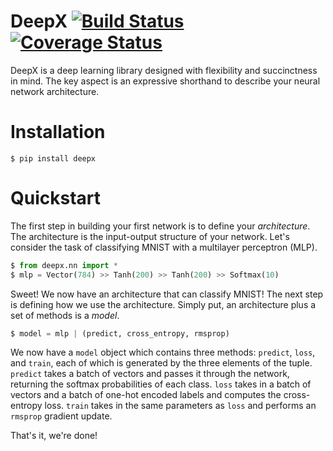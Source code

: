 # DeepX [![Build Status](https://travis-ci.org/sharadmv/deepx.svg)](https://travis-ci.org/sharadmv/deepx) [![Coverage Status](https://coveralls.io/repos/sharadmv/deepx/badge.svg?branch=master&service=github)](https://coveralls.io/github/sharadmv/deepx?branch=master)
DeepX is a deep learning library designed with flexibility and succinctness in mind.
The key aspect is an expressive shorthand to describe your neural network architecture.

Installation
====================================

```
$ pip install deepx
```

Quickstart
=================================

The first step in building your first network is to define your *architecture*.
The architecture is the input-output structure of your network.
Let's consider the task of classifying MNIST with a multilayer perceptron (MLP).

```python
$ from deepx.nn import *
$ mlp = Vector(784) >> Tanh(200) >> Tanh(200) >> Softmax(10)
```

Sweet! We now have an architecture that can classify MNIST! The next step is defining
how we use the architecture. Simply put, an architecture plus a set of methods is a *model*.

```python
$ model = mlp | (predict, cross_entropy, rmsprop)
```

We now have a `model` object which contains three methods: `predict`, `loss`, and `train`, each of which
is generated by the three elements of the tuple. `predict` takes a batch of vectors and
passes it through the network, returning the softmax probabilities of each class. `loss` takes in a
batch of vectors and a batch of one-hot encoded labels and computes the cross-entropy loss.
`train` takes in the same parameters as `loss` and performs an `rmsprop` gradient update.

That's it, we're done!
